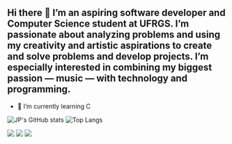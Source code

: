 ## Hi there 👋 I’m an aspiring software developer and Computer Science student at UFRGS. I’m passionate about analyzing problems and using my creativity and artistic aspirations to create and solve problems and develop projects. I’m especially interested in combining my biggest passion — music — with technology and programming.

- 🌱 I’m currently learning C

![JP's GitHub stats](https://github-readme-stats.vercel.app/api?username=0jpcxbral&show_icons=true&theme=radical)
![Top Langs](https://github-readme-stats.vercel.app/api/top-langs/?username=0jpcxbral&hide_progress=true&theme=radical)

<div> 

  <a href="https://instagram.com/cxbral.jp" target="_blank"><img src="https://img.shields.io/badge/-Instagram-%23E4405F?style=for-the-badge&logo=instagram&logoColor=white" target="_blank"></a>
  <a href = "mailto:joaopedroestevesufrgs@gmail.com"><img src="https://img.shields.io/badge/-Gmail-%23333?style=for-the-badge&logo=gmail&logoColor=white" target="_blank"></a>
  <a href="https://www.linkedin.com/in/jo%C3%A3o-pedro-esteves-24380b321/" target="_blank"><img src="https://img.shields.io/badge/-LinkedIn-%230077B5?style=for-the-badge&logo=linkedin&logoColor=white" target="_blank"></a> 
  
</div>
